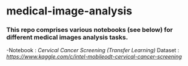 # medical-image-analysis


### This repo comprises various notebooks (see below) for different medical images analysis tasks.

-Notebook : *Cervical Cancer Screening (Transfer Learning)*
 Dataset : *https://www.kaggle.com/c/intel-mobileodt-cervical-cancer-screening*

